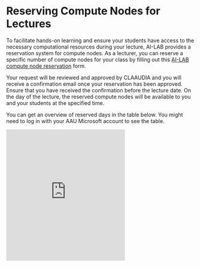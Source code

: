 # Reserving Compute Nodes for Lectures
To facilitate hands-on learning and ensure your students have access to the necessary computational resources during your lecture, AI-LAB provides a reservation system for compute nodes. As a lecturer, you can reserve a specific number of compute nodes for your class by filling out this [AI-LAB compute node reservation](https://forms.office.com/e/CAYUQbRwnZ) form. 

Your request will be reviewed and approved by CLAAUDIA and you will receive a confirmation email once your reservation has been approved. Ensure that you have received the confirmation before the lecture date. On the day of the lecture, the reserved compute nodes will be available to you and your students at the specified time.

You can get an overview of reserved days in the table below. You might need to log in with your AAU Microsoft account to see the table.

<iframe width="317" height="350" frameborder="0" scrolling="no" src="https://aaudk.sharepoint.com/sites/ForskIT/_layouts/15/Doc.aspx?sourcedoc={db124704-a7a1-44bc-b84c-e12c221f7abf}&action=embedview&wdAllowInteractivity=False&Item='Ark1'!A1%3AD50&wdInConfigurator=True&wdInConfigurator=True"></iframe>